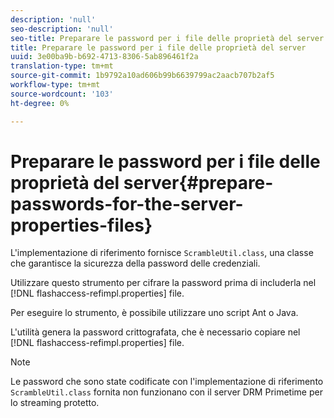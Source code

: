 ```yaml
---
description: 'null'
seo-description: 'null'
seo-title: Preparare le password per i file delle proprietà del server
title: Preparare le password per i file delle proprietà del server
uuid: 3e00ba9b-b692-4713-8306-5ab896461f2a
translation-type: tm+mt
source-git-commit: 1b9792a10ad606b99b6639799ac2aacb707b2af5
workflow-type: tm+mt
source-wordcount: '103'
ht-degree: 0%

---
```



# Preparare le password per i file delle proprietà del server{#prepare-passwords-for-the-server-properties-files}

L&#39;implementazione di riferimento fornisce `ScrambleUtil.class`, una classe che garantisce la sicurezza della password delle credenziali.

Utilizzare questo strumento per cifrare la password prima di includerla nel [!DNL flashaccess-refimpl.properties] file.

Per eseguire lo strumento, è possibile utilizzare uno script Ant o Java.

L&#39;utilità genera la password crittografata, che è necessario copiare nel [!DNL flashaccess-refimpl.properties] file.

>[!NOTE]
>
>Le password che sono state codificate con l&#39;implementazione di riferimento `ScrambleUtil.class` fornita non funzionano con il server DRM Primetime per lo streaming protetto.
